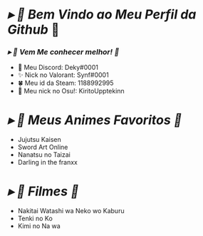 
#                                                                    *▸ 🍂 Bem Vindo ao Meu Perfil da Github* 🍃

###  *▸ 🚩 Vem Me conhecer melhor! 🎻*

- 🌱 Meu Discord: Deky#0001
- ✨ Nick no Valorant: Synf#0001
- 🍀 Meu id da Steam: 1188992995
- 🌠 Meu nick no Osu!: KiritoUpptekinn

#                                                                    *▸ 🔎 Meus Animes Favoritos 🎉*


- Jujutsu Kaisen
- Sword Art Online
- Nanatsu no Taizai
- Darling in the franxx
# *▸ 🎥 Filmes 📼*
- Nakitai Watashi wa Neko wo Kaburu
- Tenki no Ko
- Kimi no Na wa
